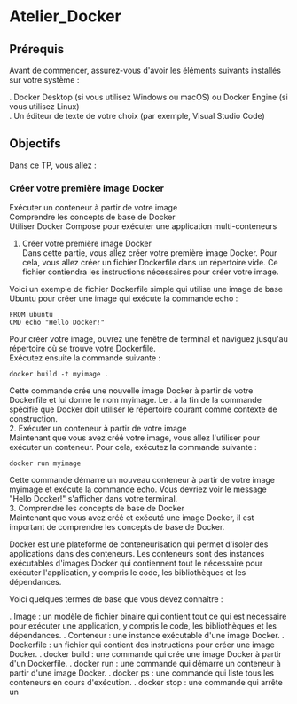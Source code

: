 # Atelier_Docker

## Prérequis
Avant de commencer, assurez-vous d'avoir les éléments suivants installés sur votre système :    

. Docker Desktop (si vous utilisez Windows ou macOS) ou Docker Engine (si vous utilisez Linux)    
. Un éditeur de texte de votre choix (par exemple, Visual Studio Code)    
## Objectifs
Dans ce TP, vous allez :

### Créer votre première image Docker
Exécuter un conteneur à partir de votre image   
Comprendre les concepts de base de Docker   
Utiliser Docker Compose pour exécuter une application multi-conteneurs    
1. Créer votre première image Docker    
Dans cette partie, vous allez créer votre première image Docker. Pour cela, vous allez créer un fichier Dockerfile dans un répertoire vide. Ce fichier contiendra les instructions nécessaires pour créer votre image.    

Voici un exemple de fichier Dockerfile simple qui utilise une image de base Ubuntu pour créer une image qui exécute la commande echo :    
```
FROM ubuntu
CMD echo "Hello Docker!"
```

Pour créer votre image, ouvrez une fenêtre de terminal et naviguez jusqu'au répertoire où se trouve votre Dockerfile.   
Exécutez ensuite la commande suivante :
```
docker build -t myimage .
```
Cette commande crée une nouvelle image Docker à partir de votre Dockerfile et lui donne le nom myimage. Le . à la fin de la commande spécifie que Docker doit utiliser le répertoire courant comme contexte de construction.    
2. Exécuter un conteneur à partir de votre image    
Maintenant que vous avez créé votre image, vous allez l'utiliser pour exécuter un conteneur. Pour cela, exécutez la commande suivante :   
```
docker run myimage
```
Cette commande démarre un nouveau conteneur à partir de votre image myimage et exécute la commande echo. Vous devriez voir le message "Hello Docker!" s'afficher dans votre terminal.   
3. Comprendre les concepts de base de Docker    
Maintenant que vous avez créé et exécuté une image Docker, il est important de comprendre les concepts de base de Docker.   

Docker est une plateforme de conteneurisation qui permet d'isoler des applications dans des conteneurs. Les conteneurs sont des instances exécutables d'images Docker qui contiennent tout le nécessaire pour exécuter l'application, y compris le code, les bibliothèques et les dépendances.    

Voici quelques termes de base que vous devez connaître :    

. Image : un modèle de fichier binaire qui contient tout ce qui est nécessaire pour exécuter une application, y compris le code, les bibliothèques et les dépendances.
. Conteneur : une instance exécutable d'une image Docker.
. Dockerfile : un fichier qui contient des instructions pour créer une image Docker.
. docker build : une commande qui crée une image Docker à partir d'un Dockerfile.
. docker run : une commande qui démarre un conteneur à partir d'une image Docker.
. docker ps : une commande qui liste tous les conteneurs en cours d'exécution.
. docker stop : une commande qui arrête un
